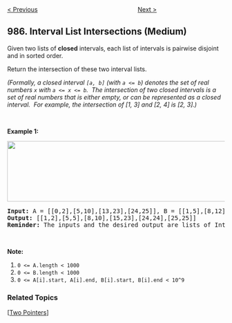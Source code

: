 <!--|This file generated by command(leetcode description); DO NOT EDIT.    |-->
<!--+----------------------------------------------------------------------+-->
<!--|@author    Openset <openset.wang@gmail.com>                           |-->
<!--|@link      https://github.com/openset                                 |-->
<!--|@home      https://github.com/openset/leetcode                        |-->
<!--+----------------------------------------------------------------------+-->

[< Previous](https://github.com/openset/leetcode/tree/master/problems/sum-of-even-numbers-after-queries "Sum of Even Numbers After Queries")
　　　　　　　　　　　　　　　　
[Next >](https://github.com/openset/leetcode/tree/master/problems/vertical-order-traversal-of-a-binary-tree "Vertical Order Traversal of a Binary Tree")

## 986. Interval List Intersections (Medium)

<p>Given two lists&nbsp;of <strong>closed</strong> intervals, each list of intervals is pairwise disjoint and in sorted order.</p>

<p>Return the intersection of these two interval lists.</p>

<p><em>(Formally, a closed interval <code>[a, b]</code> (with <code>a &lt;= b</code>) denotes&nbsp;the set of real numbers <code>x</code> with <code>a &lt;= x &lt;= b</code>.&nbsp; The&nbsp;intersection of two closed intervals is a set of real numbers that is either empty, or can be represented as a closed interval.&nbsp; For example, the intersection of [1, 3] and [2, 4] is [2, 3].)</em></p>

<div>
<p>&nbsp;</p>

<p><strong>Example 1:</strong></p>

<p><strong><img alt="" src="https://assets.leetcode.com/uploads/2019/01/30/interval1.png" style="width: 506px; height: 140px;" /></strong></p>

<pre>
<strong>Input: </strong>A = <span id="example-input-1-1">[[0,2],[5,10],[13,23],[24,25]]</span>, B = <span id="example-input-1-2">[[1,5],[8,12],[15,24],[25,26]]</span>
<strong>Output: </strong><span id="example-output-1">[[1,2],[5,5],[8,10],[15,23],[24,24],[25,25]]</span>
<strong>Reminder: </strong>The inputs and the desired output are lists of Interval&nbsp;objects, and not arrays or lists.
</pre>

<p>&nbsp;</p>

<p><strong>Note:</strong></p>

<ol>
	<li><code>0 &lt;= A.length &lt; 1000</code></li>
	<li><code>0 &lt;= B.length &lt; 1000</code></li>
	<li><code>0 &lt;= A[i].start, A[i].end, B[i].start, B[i].end &lt; 10^9</code></li>
</ol>
</div>

### Related Topics
  [[Two Pointers](https://github.com/openset/leetcode/tree/master/tag/two-pointers/README.md)]
